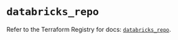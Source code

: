 # `databricks_repo`

Refer to the Terraform Registry for docs: [`databricks_repo`](https://registry.terraform.io/providers/databricks/databricks/1.42.0/docs/resources/repo).
